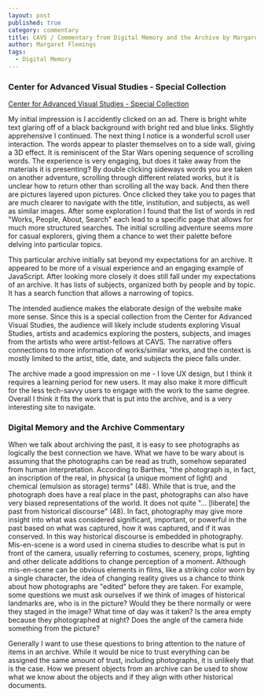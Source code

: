 ```yaml
---
layout: post
published: true
category: commentary
title: CAVS / Commentary from Digital Memory and the Archive by Margaret Flemings
author: Margaret Flemings
tags:
  - Digital Memory
---
```

### Center for Advanced Visual Studies - Special Collection
[Center for Advanced Visual Studies - Special Collection](http://act.mit.edu/cavs/)

My initial impression is I accidently clicked on an ad. There is bright white text glaring off of a black background with bright red and blue links. Slightly apprehensive I continued. The next thing I notice is a wonderful scroll user interaction. The words appear to plaster themselves on to a side wall, giving a 3D effect. It is reminiscent of the Star Wars opening sequence of scrolling words. The experience is very engaging, but does it take away from the materials it is presenting? By double clicking sideways words you are taken on another adventure, scrolling through different related works, but it is unclear how to return other than scrolling all the way back.  And then there are pictures layered upon pictures. Once clicked they take you to pages that are much clearer to navigate with the title, institution, and subjects, as well as similar images. After some exploration I found that the list of words in red "Works, People, About, Search" each lead to a specific page that allows for much more structured searches. The initial scrolling adventure seems more for casual explorers, giving them a chance to wet their palette before delving into particular topics.  

This particular archive initially sat beyond my expectations for an archive. It appeared to be more of a visual experience and an engaging example of JavaScript. After looking more closely it does still fall under my expectations of an archive. It has lists of subjects, organized both by people and by topic. It has a search function that allows a narrowing of topics. 

The intended audience makes the elaborate design of the website make more sense. Since this is a special collection from the Center for Advanced Visual Studies, the audience will likely include students exploring Visual Studies, artists and academics exploring the posters, subjects, and images from the artists who were artist-fellows at CAVS. The narrative offers connections to more information of works/similar works, and the context is mostly limited to the artist, title, date, and subjects the piece falls under. 

The archive made a good impression on me - I love UX design, but I think it requires a learning period for new users. It may also make it more difficult for the less tech-savvy users to engage with the work to the same degree. Overall I think it fits the work that is put into the archive, and is a very interesting site to navigate. 

### Digital Memory and the Archive Commentary

When we talk about archiving the past, it is easy to see photographs as logically the best connection we have. What we have to be wary about is assuming that the photographs can be read as truth, somehow separated from human interpretation. According to Barthes, "the photograph is, in fact, an inscription of the real, in physical (a unique moment of light) and chemical (emulsion as storage) terms" (48). While that is true, and the photograph does have a real place in the past, photographs can also have very biased representations of the world. It does not quite "… [liberate] the past from historical discourse" (48). In fact, photography may give more insight into what was considered significant, important, or powerful in the past based on what was captured, how it was captured, and if it was conserved. In this way historical discourse is embedded in photography. Mis-en-scene is a word used in cinema studies to describe what is put in front of the camera, usually referring to costumes, scenery, props, lighting and other delicate additions to change perception of a moment.  Although mis-en-scene can be obvious elements in films, like a striking color worn by a single character, the idea of changing reality gives us a chance to think about how photographs are "edited" before they are taken.  For example, some questions we must ask ourselves if we think of images of historical landmarks are, who is in the picture? Would they be there normally or were they staged in the image? What time of day was it taken? Is the area empty because they photographed at night? Does the angle of the camera hide something from the picture?

Generally I want to use these questions to bring attention to the nature of items in an archive. While it would be nice to trust everything can be assigned the same amount of trust, including photographs, it is unlikely that is the case. How we present objects from an archive can be used to show what we know about the objects and if they align with other historical documents.
